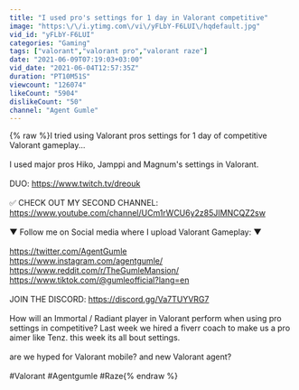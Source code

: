 ```yaml
---
title: "I used pro's settings for 1 day in Valorant competitive"
image: "https:\/\/i.ytimg.com\/vi\/yFLbY-F6LUI\/hqdefault.jpg"
vid_id: "yFLbY-F6LUI"
categories: "Gaming"
tags: ["valorant","valorant pro","valorant raze"]
date: "2021-06-09T07:19:03+03:00"
vid_date: "2021-06-04T12:57:35Z"
duration: "PT10M51S"
viewcount: "126074"
likeCount: "5904"
dislikeCount: "50"
channel: "Agent Gumle"
---
```

{% raw %}I tried using Valorant pros settings for 1 day of competitive Valorant gameplay...<br /><br />I used major pros Hiko, Jamppi and Magnum's settings in Valorant.<br /><br />DUO: <a rel="nofollow" target="blank" href="https://www.twitch.tv/dreouk">https://www.twitch.tv/dreouk</a><br /><br />✅ CHECK OUT MY SECOND CHANNEL: <a rel="nofollow" target="blank" href="https://www.youtube.com/channel/UCm1rWCU6y2z85JIMNCQZ2sw">https://www.youtube.com/channel/UCm1rWCU6y2z85JIMNCQZ2sw</a><br /><br />▼ Follow me on Social media where I upload Valorant Gameplay: ▼<br /><br /><a rel="nofollow" target="blank" href="https://twitter.com/AgentGumle">https://twitter.com/AgentGumle</a><br /><a rel="nofollow" target="blank" href="https://www.instagram.com/agentgumle/">https://www.instagram.com/agentgumle/</a><br /><a rel="nofollow" target="blank" href="https://www.reddit.com/r/TheGumleMansion/">https://www.reddit.com/r/TheGumleMansion/</a><br /><a rel="nofollow" target="blank" href="https://www.tiktok.com/@gumleofficial?lang=en">https://www.tiktok.com/@gumleofficial?lang=en</a><br /><br />JOIN THE DISCORD: <a rel="nofollow" target="blank" href="https://discord.gg/Va7TUYVRG7">https://discord.gg/Va7TUYVRG7</a><br /><br />How will an Immortal / Radiant player in Valorant perform when using pro settings in competitive? Last week we hired a fiverr coach to make us a pro aimer like Tenz. this week its all bout settings.<br /><br />are we hyped for Valorant mobile? and new Valorant agent?<br /><br />#Valorant #Agentgumle #Raze{% endraw %}

